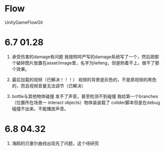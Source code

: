 # Flow
UnityGameFlowGit

# 6.7 01.28
1. 承受伤害的damage有问题
我按照阿严写的damage系统写了一个，然后把那个破碎图片放置在asset/image里，名字为liefeng，但是附着不上，做不了那个效果。

2. 最后加载的视频（已解决！！！）
视频的背景是灰色的，不是原视频的黑色的，而且视频音量无法调节（已解决）

3. bottle与其他物体碰撞
发不了声音，甚至检测不到碰撞
我给第一个branches（位置所在场景一 interact objects）物体装装载了 colider脚本但是在debug 碰撞不出来。不能播放声音。

# 6.8 04.32
1. 海鸥的贝塞尔曲线出现先了问题，这个待研究